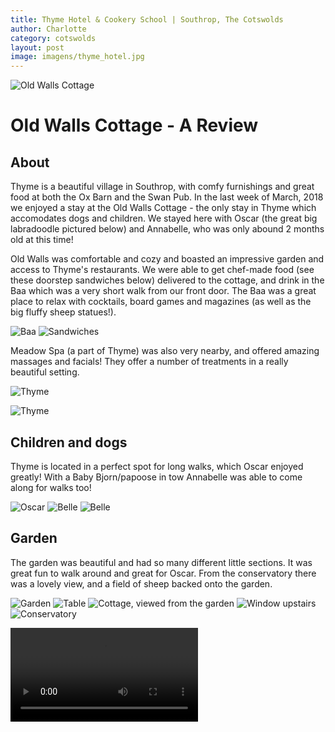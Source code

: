 ```yaml
---
title: Thyme Hotel & Cookery School | Southrop, The Cotswolds
author: Charlotte 
category: cotswolds
layout: post
image: imagens/thyme_hotel.jpg
---
```

![Old Walls Cottage](/img/albums/Thyme/outside.jpeg)

# Old Walls Cottage - A Review 

## About 

Thyme is a beautiful village in Southrop, with comfy furnishings and great food at both the Ox Barn and the Swan Pub. In the last week of March, 2018 we enjoyed a stay at the Old Walls Cottage - the only stay in Thyme which accomodates dogs and children. We stayed here with Oscar (the great big labradoodle pictured below) and Annabelle, who was only abound 2 months old at this time! 


Old Walls was comfortable and cozy and boasted an impressive garden and access to Thyme's restaurants. We were able to get chef-made food (see these doorstep sandwiches below) delivered to the cottage, and drink in the Baa which was a very short walk from our front door. The Baa was a great place to relax with cocktails, board games and magazines (as well as the big fluffy sheep statues!).

![Baa](/img/albums/Thyme/baa_magazine.jpeg)
![Sandwiches](/img/albums/Thyme/sandwiches.jpeg)

Meadow Spa (a part of Thyme) was also very nearby, and offered amazing massages and facials! They offer a number of treatments in a really beautiful setting.

![Thyme](/img/albums/Thyme/champagne.jpeg)

![Thyme](/img/albums/Thyme/thyme.jpeg)


## Children and dogs

Thyme is located in a perfect spot for long walks, which Oscar enjoyed greatly! With a Baby Bjorn/papoose in tow Annabelle was able to come along for walks too! 

![Oscar](/img/albums/Thyme/wild_oscar.jpeg)
![Belle](/img/albums/Thyme/belles.jpeg)
![Belle](/img/albums/Thyme/sleep_belles.jpeg)


## Garden

The garden was beautiful and had so many different little sections. It was great fun to walk around and great for Oscar. From the conservatory there was a lovely view, and a field of sheep backed onto the garden.

![Garden](/img/albums/Thyme/sunrise.jpg)
![Table](/img/albums/Thyme/will_belles.jpeg)
![Cottage, viewed from the garden](/img/albums/Thyme/outside_cottage.jpeg)
![Window upstairs](/img/albums/Thyme/window.jpg)
![Conservatory](/img/albums/Thyme/conservatory.jpg)

![Go crazy](/img/albums/Thyme/go_crazy.mp4)
